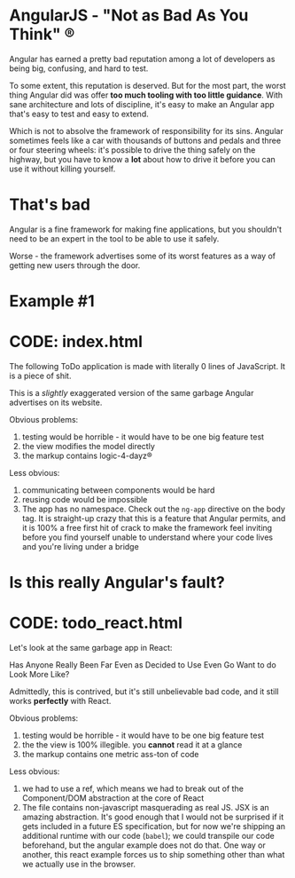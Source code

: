 # AngularJS - "Not as Bad As You Think" ®

Angular has earned a pretty bad reputation among a lot of developers as being big, confusing, and hard to test.

To some extent, this reputation is deserved. But for the most part, the worst thing Angular did was offer **too much tooling with too little guidance**. With sane architecture and lots of discipline, it's easy to make an Angular app that's easy to test and easy to extend.

Which is not to absolve the framework of responsibility for its sins. Angular sometimes feels like a car with thousands of buttons and pedals and three or four steering wheels: it's possible to drive the thing safely on the highway, but you have to know a **lot** about how to drive it before you can use it without killing yourself. 

That's bad
==========

Angular is a fine framework for making fine applications, but you shouldn't need to be an expert in the tool to be able to use it safely.

Worse - the framework advertises some of its worst features as a way of getting new users through the door.


Example #1
==========
# CODE: index.html


The following ToDo application is made with literally 0 lines of JavaScript.
It is a piece of shit.

This is a *slightly* exaggerated version of the same garbage Angular advertises on its website.

Obvious problems:

1. testing would be horrible - it would have to be one big feature test
2. the view modifies the model directly
3. the markup contains logic-4-dayz®

Less obvious:

1. communicating between components would be hard
2. reusing code would be impossible
3. The app has no namespace. Check out the `ng-app` directive on the body tag. It is straight-up crazy that this is a feature that Angular permits, and it is 100% a free first hit of crack to make the framework feel inviting before you find yourself unable to understand where your code lives and you're living under a bridge


Is this really Angular's fault?
===============================

# CODE: todo_react.html

Let's look at the same garbage app in React:

Has Anyone Really Been Far Even as Decided to Use Even Go Want to do Look More Like?

Admittedly, this is contrived, but it's still unbelievable bad code, and it still works **perfectly** with React. 

Obvious problems:

1. testing would be horrible - it would have to be one big feature test
2. the the view is 100% illegible. you **cannot** read it at a glance
3. the markup contains one metric ass-ton of code

Less obvious:

1. we had to use a ref, which means we had to break out of the Component/DOM abstraction at the core of React
2. The file contains non-javascript masquerading as real JS. JSX is an amazing abstraction. It's good enough that I would not be surprised if it gets included in a future ES specification, but for now we're shipping an additional runtime with our code (`babel`); we could transpile our code beforehand, but the angular example does not do that. One way or another, this react example forces us to ship something other than what we actually use in the browser.









